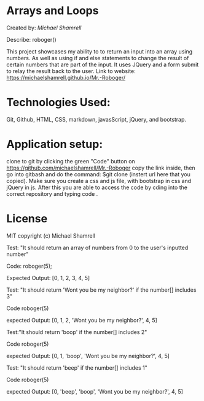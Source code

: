#  Arrays and Loops 

Created by: *Michael Shamrell*

Describe: roboger()

This project showcases my ability to to return an input into an array using numbers. As well as using if and else statements to change the result of certain numbers that are part of the input. It uses JQuery and a form submit to relay the result back to the user.
Link to website: https://michaelshamrell.github.io/Mr.-Roboger/

# Technologies Used:
Git, Github, HTML, CSS, markdown, javasScript, jQuery, and bootstrap. 
# Application setup:
clone to git by clicking the green "Code" button on https://github.com/michaelshamrell/Mr.-Roboger
copy the link inside, then go into gitbash and do the command: $git clone (instert url here that you copied). Make sure you create a css and js file,  with bootstrap in css and jQuery in js. After this you are able to access the code by cding into the correct repository and typing code .
# License
MIT
copyright (c) Michael Shamrell

Test: "It should return an array of numbers from 0 to the user's inputted number"

Code: roboger(5);

Expected Output: [0, 1, 2, 3, 4, 5]

Test: "It should return 'Wont you be my neighbor?' if the number[] includes 3"

Code roboger(5)

expected Output: [0, 1, 2, 'Wont you be my neighbor?', 4, 5]

Test:"It should return 'boop' if the number[] includes 2"

Code roboger(5)

expected Output: [0, 1, 'boop', 'Wont you be my neighbor?', 4, 5]

Test: "It should return 'beep' if the number[] includes 1"

Code roboger(5)

expected Output: [0, 'beep', 'boop', 'Wont you be my neighbor?', 4, 5]
